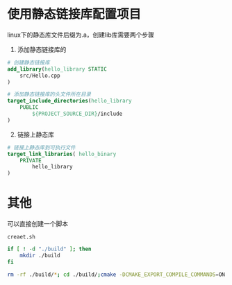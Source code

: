 # 使用静态链接库配置项目

linux下的静态库文件后缀为.a，创建lib库需要两个步骤

1. 添加静态链接库的 


``` cmake
# 创建静态链接库
add_library(hello_library STATIC 
    src/Hello.cpp
)

# 添加静态链接库的头文件所在目录
target_include_directories(hello_library
    PUBLIC 
        ${PROJECT_SOURCE_DIR}/include
)
```

2. 链接上静态库

``` cmake
# 链接上静态库到可执行文件
target_link_libraries( hello_binary
    PRIVATE 
        hello_library
)
```


# 其他
可以直接创建一个脚本

`creaet.sh`

``` bash
if [ ! -d "./build" ]; then
    mkdir ./build
fi

rm -rf ./build/*; cd ./build/;cmake -DCMAKE_EXPORT_COMPILE_COMMANDS=ON ../"$1"; VERBOSE=1 make
```